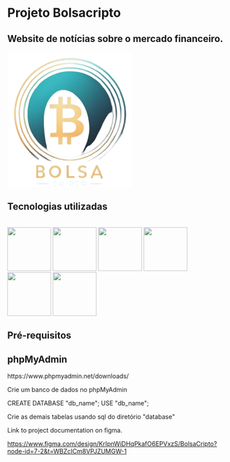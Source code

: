 # Projeto Bolsacripto
## Website de notícias sobre o mercado financeiro.
![Bolsacripto](./imagens/logo-BC-rmvBG.png)

<h2>Tecnologias utilizadas</h2>  
<div style="display: inline_block"><br/>
  <img  height="100px" width="100px" src="https://cdn.jsdelivr.net/gh/devicons/devicon@latest/icons/html5/html5-original-wordmark.svg" />
  <img height="100px" width="100px" src="https://cdn.jsdelivr.net/gh/devicons/devicon@latest/icons/css3/css3-original-wordmark.svg" />
  <img  height="100px" width="100px" src="https://cdn.jsdelivr.net/gh/devicons/devicon@latest/icons/javascript/javascript-plain.svg" />
  <img height="100px" width="100px" src="https://cdn.jsdelivr.net/gh/devicons/devicon@latest/icons/bootstrap/bootstrap-original-wordmark.svg" />
  <img  height="100px" width="100px" src="https://cdn.jsdelivr.net/gh/devicons/devicon@latest/icons/php/php-original.svg" />
  <img height="100px" width="100px" src="https://cdn.jsdelivr.net/gh/devicons/devicon@latest/icons/mysql/mysql-original-wordmark.svg" />
          
</div>
          
## Pré-requisitos
<h2>phpMyAdmin</h2>
https://www.phpmyadmin.net/downloads/



<p>Crie um banco de dados no phpMyAdmin</p>
<p>CREATE DATABASE  "db_name";
USE "db_name";
</p>
<p>
Crie as demais tabelas usando sql do diretório "database"
</p>        
          
Link to project documentation on figma.

https://www.figma.com/design/KrIpnWiDHqPkafO6EPVxzS/BolsaCripto?node-id=7-2&t=WBZcICm8VPJZUMGW-1
